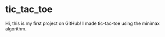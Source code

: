 # tic_tac_toe
Hi, this is my first project on GitHub! I made tic-tac-toe using the minimax algorithm.
